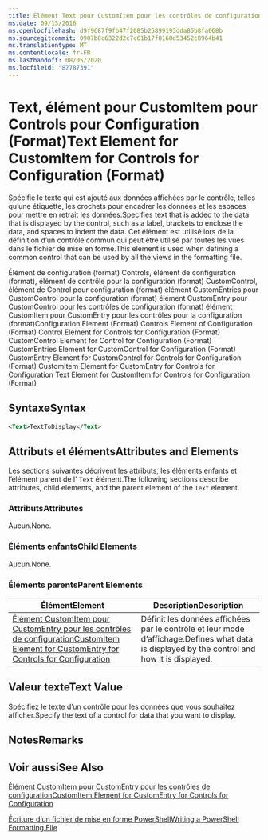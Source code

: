 ```yaml
---
title: Élément Text pour CustomItem pour les contrôles de configuration (format) | Microsoft Docs
ms.date: 09/13/2016
ms.openlocfilehash: d9f9687f9fb47f2085b25899193dda85b8fa068b
ms.sourcegitcommit: 0907b8c6322d2c7c61b17f8168d53452c8964b41
ms.translationtype: MT
ms.contentlocale: fr-FR
ms.lasthandoff: 08/05/2020
ms.locfileid: "87787391"
---
```

# <a name="text-element-for-customitem-for-controls-for-configuration-format"></a><span data-ttu-id="4a4af-102">Text, élément pour CustomItem pour Controls pour Configuration (Format)</span><span class="sxs-lookup"><span data-stu-id="4a4af-102">Text Element for CustomItem for Controls for Configuration (Format)</span></span>

<span data-ttu-id="4a4af-103">Spécifie le texte qui est ajouté aux données affichées par le contrôle, telles qu’une étiquette, les crochets pour encadrer les données et les espaces pour mettre en retrait les données.</span><span class="sxs-lookup"><span data-stu-id="4a4af-103">Specifies text that is added to the data that is displayed by the control, such as a label, brackets to enclose the data, and spaces to indent the data.</span></span> <span data-ttu-id="4a4af-104">Cet élément est utilisé lors de la définition d’un contrôle commun qui peut être utilisé par toutes les vues dans le fichier de mise en forme.</span><span class="sxs-lookup"><span data-stu-id="4a4af-104">This element is used when defining a common control that can be used by all the views in the formatting file.</span></span>

<span data-ttu-id="4a4af-105">Élément de configuration (format) Controls, élément de configuration (format), élément de contrôle pour la configuration (format) CustomControl, élément de Control pour configuration (format) élément CustomEntries pour CustomControl pour la configuration (format) élément CustomEntry pour CustomControl pour les contrôles de configuration (format) élément CustomItem pour CustomEntry pour les contrôles pour la configuration (format)</span><span class="sxs-lookup"><span data-stu-id="4a4af-105">Configuration Element (Format) Controls Element of Configuration (Format) Control Element for Controls for Configuration (Format) CustomControl Element for Control for Configuration (Format) CustomEntries Element for CustomControl for Configuration (Format) CustomEntry Element for CustomControl for Controls for Configuration (Format) CustomItem Element for CustomEntry for Controls for Configuration Text Element for CustomItem for Controls for Configuration (Format)</span></span>

## <a name="syntax"></a><span data-ttu-id="4a4af-106">Syntaxe</span><span class="sxs-lookup"><span data-stu-id="4a4af-106">Syntax</span></span>

```xml
<Text>TextToDisplay</Text>
```

## <a name="attributes-and-elements"></a><span data-ttu-id="4a4af-107">Attributs et éléments</span><span class="sxs-lookup"><span data-stu-id="4a4af-107">Attributes and Elements</span></span>

<span data-ttu-id="4a4af-108">Les sections suivantes décrivent les attributs, les éléments enfants et l’élément parent de l' `Text` élément.</span><span class="sxs-lookup"><span data-stu-id="4a4af-108">The following sections describe attributes, child elements, and the parent element of the `Text` element.</span></span>

### <a name="attributes"></a><span data-ttu-id="4a4af-109">Attributs</span><span class="sxs-lookup"><span data-stu-id="4a4af-109">Attributes</span></span>

<span data-ttu-id="4a4af-110">Aucun.</span><span class="sxs-lookup"><span data-stu-id="4a4af-110">None.</span></span>

### <a name="child-elements"></a><span data-ttu-id="4a4af-111">Éléments enfants</span><span class="sxs-lookup"><span data-stu-id="4a4af-111">Child Elements</span></span>

<span data-ttu-id="4a4af-112">Aucun.</span><span class="sxs-lookup"><span data-stu-id="4a4af-112">None.</span></span>

### <a name="parent-elements"></a><span data-ttu-id="4a4af-113">Éléments parents</span><span class="sxs-lookup"><span data-stu-id="4a4af-113">Parent Elements</span></span>

|<span data-ttu-id="4a4af-114">Élément</span><span class="sxs-lookup"><span data-stu-id="4a4af-114">Element</span></span>|<span data-ttu-id="4a4af-115">Description</span><span class="sxs-lookup"><span data-stu-id="4a4af-115">Description</span></span>|
|-------------|-----------------|
|[<span data-ttu-id="4a4af-116">Élément CustomItem pour CustomEntry pour les contrôles de configuration</span><span class="sxs-lookup"><span data-stu-id="4a4af-116">CustomItem Element for CustomEntry for Controls for Configuration</span></span>](./customitem-element-for-customentry-for-controls-for-configuration-format.md)|<span data-ttu-id="4a4af-117">Définit les données affichées par le contrôle et leur mode d’affichage.</span><span class="sxs-lookup"><span data-stu-id="4a4af-117">Defines what data is displayed by the control and how it is displayed.</span></span>|

## <a name="text-value"></a><span data-ttu-id="4a4af-118">Valeur texte</span><span class="sxs-lookup"><span data-stu-id="4a4af-118">Text Value</span></span>

<span data-ttu-id="4a4af-119">Spécifiez le texte d’un contrôle pour les données que vous souhaitez afficher.</span><span class="sxs-lookup"><span data-stu-id="4a4af-119">Specify the text of a control for data that you want to display.</span></span>

## <a name="remarks"></a><span data-ttu-id="4a4af-120">Notes</span><span class="sxs-lookup"><span data-stu-id="4a4af-120">Remarks</span></span>

## <a name="see-also"></a><span data-ttu-id="4a4af-121">Voir aussi</span><span class="sxs-lookup"><span data-stu-id="4a4af-121">See Also</span></span>

[<span data-ttu-id="4a4af-122">Élément CustomItem pour CustomEntry pour les contrôles de configuration</span><span class="sxs-lookup"><span data-stu-id="4a4af-122">CustomItem Element for CustomEntry for Controls for Configuration</span></span>](./customitem-element-for-customentry-for-controls-for-configuration-format.md)

[<span data-ttu-id="4a4af-123">Écriture d’un fichier de mise en forme PowerShell</span><span class="sxs-lookup"><span data-stu-id="4a4af-123">Writing a PowerShell Formatting File</span></span>](./writing-a-powershell-formatting-file.md)
